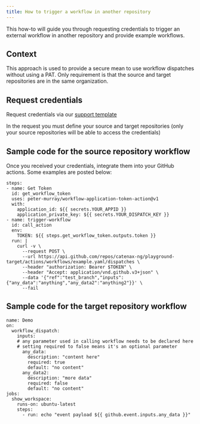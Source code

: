```yaml
---
title: How to trigger a workflow in another repository
---
```


This how-to will guide you through requesting credentials to trigger an external workflow in another repository and provide example workflows.

## Context

This approach is used to provide a secure mean to use workflow dispatches without using a PAT. Only requirement is that the source and target repositories are in the same organization.  

## Request credentials

Request credentials via our [support template](https://jira.catena-x.net/secure/CreateIssueDetails!init.jspa?pid=10212&issuetype=10401&components=10401&priority=3&summary=Request%20credentials%20for%20workflow%20triggers&description=%0Aproduct%20name%3A%0Asource%20repositories%3A%0Atarget%20repositories%3A&labels=requirement-dependent)

In the request you must define your source and target repositories (only your source repositories will be able to access the credentials)

## Sample code for the source repository workflow

Once you received your credentials, integrate them into your GitHub actions. Some examples are posted below:

```
steps:
- name: Get Token
  id: get_workflow_token
  uses: peter-murray/workflow-application-token-action@v1
  with:
    application_id: ${{ secrets.YOUR_APPID }}
    application_private_key: ${{ secrets.YOUR_DISPATCH_KEY }}      
- name: trigger-workflow
  id: call_action
  env:
    TOKEN: ${{ steps.get_workflow_token.outputs.token }}
  run: |
    curl -v \
      --request POST \
      --url https://api.github.com/repos/catenax-ng/playground-target/actions/workflows/example.yaml/dispatches \
      --header "authorization: Bearer $TOKEN" \
      --header "Accept: application/vnd.github.v3+json" \
      --data '{"ref":"test_branch","inputs":{"any_data":"anything","any_data2":"anything2"}}' \
      --fail
```

## Sample code for the target repository workflow

```
name: Demo
on: 
  workflow_dispatch:
    inputs:
    # any parameter used in calling workflow needs to be declared here
    # setting required to false means it's an optional parameter
      any_data:
        description: "content here"
        required: true
        default: "no content"
      any_data2:
        description: "more data"
        required: false
        default: "no content"
jobs:
  show_workspace:
    runs-on: ubuntu-latest
    steps:
      - run: echo "event payload ${{ github.event.inputs.any_data }}"
```
